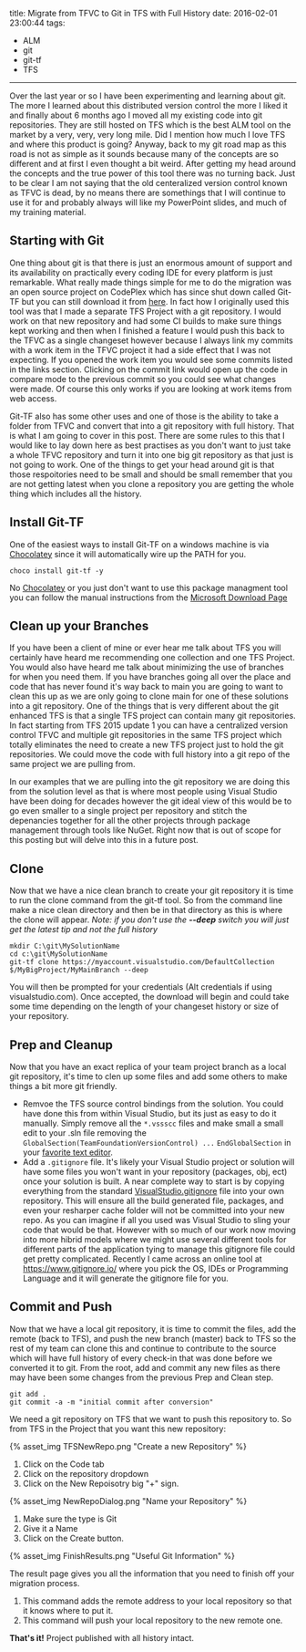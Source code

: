 title: Migrate from TFVC to Git in TFS with Full History
date: 2016-02-01 23:00:44
tags:
- ALM
- git
- git-tf
- TFS
---
Over the last year or so I have been experimenting and learning about git.  The more I learned about this distributed version control the more I liked it and finally about 6 months ago I moved all my existing code into git repositories.  They are still hosted on TFS which is the best ALM tool on the market by a very, very, very long mile.  Did I mention how much I love TFS and where this product is going?  Anyway, back to my git road map as this road is not as simple as it sounds because many of the concepts are so different and at first I even thought a bit weird.  After getting my head around the concepts and the true power of this tool there was no turning back.  Just to be clear I am not saying that the old centeralized version control known as TFVC is dead, by no means there are somethings that I will continue to use it for and probably always will like my PowerPoint slides, and much of my training material.
## Starting with Git
One thing about git is that there is just an enormous amount of support and its availability on practically every coding IDE for every platform is just remarkable.  What really made things simple for me to do the migration was an open source project on CodePlex which has since shut down called Git-TF but you can still download it from [here](https://www.microsoft.com/en-us/download/details.aspx?id=30474).  In fact how I originally used this tool was that I made a separate TFS Project with a git repository.  I would work on that new repository and had some CI builds to make sure things kept working and then when I finished a feature I would push this back to the TFVC as a single changeset however because I always link my commits with a work item in the TFVC project it had a side effect that I was not expecting.  If you opened the work item you would see some commits listed in the links section.  Clicking on the commit link would open up the code in compare mode to the previous commit so you could see what changes were made.  Of course this only works if you are looking at work items from web access.

Git-TF also has some other uses and one of those is the ability to take a folder from TFVC and convert that into a git repository with full history.  That is what I am going to cover in this post.  There are some rules to this that I would like to lay down here as best practises as you don't want to just take a whole TFVC repository and turn it into one big git repository as that just is not going to work.  One of the things to get your head around git is that those respoitories need to be small and should be small remember that you are not getting latest when you clone a repository you are getting the whole thing which includes all the history.
## Install Git-TF
One of the easiest ways to install Git-TF on a windows machine is via [Chocolatey](https://chocolatey.org/) since it will automatically wire up the PATH for you.
```
choco install git-tf -y
```
No [Chocolatey](https://chocolatey.org/) or you just don't want to use this package managment tool you can follow the manual instructions from the [Microsoft Download Page](https://www.microsoft.com/en-us/download/details.aspx?id=30474)
## Clean up your Branches
If you have been a client of mine or ever hear me talk about TFS you will certainly have heard me recommending one collection and one TFS Project.  You would also have heard me talk about minimizing the use of branches for when you need them.  If you have branches going all over the place and code that has never found it's way back to main you are going to want to clean this up as we are only going to clone main for one of these solutions into a git repository.  One of the things that is very different about the git enhanced TFS is that a single TFS project can contain many git repositories.  In fact starting from TFS 2015 update 1 you can have a centralized version control TFVC and multiple git repositories in the same TFS project which totally eliminates the need to create a new TFS project just to hold the git repositories.  We could move the code with full history into a git repo of the same project we are pulling from.

In our examples that we are pulling into the git repository we are doing this from the solution level as that is where most people using Visual Studio have been doing for decades however the git ideal view of this would be to go even smaller to a single project per repository and stitch the depenancies together for all the other projects through package management through tools like NuGet.  Right now that is out of scope for this posting but will delve into this in a future post.
## Clone
Now that we have a nice clean branch to create your git repository it is time to run the clone command from the git-tf tool.  So from the command line make a nice clean directory and then be in that directory as this is where the clone will appear.  *Note: if you don't use the **--deep** switch you will just get the latest tip and not the full history*
```
mkdir C:\git\MySolutionName
cd c:\git\MySolutionName
git-tf clone https://myaccount.visualstudio.com/DefaultCollection $/MyBigProject/MyMainBranch --deep
```
You will then be prompted for your credentials (Alt credentials if using visualstudio.com).  Once accepted, the download will begin and could take some time depending on the length of your changeset history or size of your repository.
## Prep and Cleanup
Now that you have an exact replica of your team project branch as a local git repository, it's time to clen up some files and add some others to make things a bit more git friendly.
- Remvoe the TFS source control bindings from the solution.  You could have done this from within Visual Studio, but its just as easy to do it manually.  Simply remove all the `*.vssscc` files and make small a small edit to your .sln file removing the `GlobalSection(TeamFoundationVersionControl) ...`
`EndGlobalSection` in your [favorite text editor](https://code.visualstudio.com/download).
- Add a `.gitignore` file.  It's likely your Visual Studio project or solution will have some files you won't want in your repository (packages, obj, ect) once your solution is built.  A near complete way to start is by copying everything from the standard [VisualStudio.gitignore](https://github.com/github/gitignore/blob/master/VisualStudio.gitignore) file into your own repository.  This will ensure all the build generated file, packages, and even your resharper cache folder will not be committed into your new repo.  As you can imagine if all you used was Visual Studio to sling your code that would be that.  However with so much of our work now moving into more hibrid models where we might use several different tools for different parts of the application tying to manage this gitignore file could get pretty complicated.  Recently I came across an online tool at <https://www.gitignore.io/> where you pick the OS, IDEs or Programming Language and it will generate the gitignore file for you.
## Commit and Push
Now that we have a local git repository, it is time to commit the files, add the remote (back to TFS), and push the new branch (master) back to TFS so the rest of my team can clone this and continue to contribute to the source which will have full history of every check-in that was done before we converted it to git.  From the root, add and commit any new files as there may have been some changes from the previous Prep and Clean step.
```
git add .
git commit -a -m "initial commit after conversion"
```
We need a git repository on TFS that we want to push this repository to.  So from TFS in the Project that you want this new repository:

{% asset_img TFSNewRepo.png "Create a new Repository" %}

1. Click on the Code tab
1. Click on the repository dropdown
1. Click on the New Repoisotry big "+" sign.

{% asset_img NewRepoDialog.png "Name your Repository" %}

1. Make sure the type is Git
1. Give it a Name
1. Click on the Create button.

{% asset_img FinishResults.png "Useful Git Information" %}

The result page gives you all the information that you need to finish off your migration process.
1. This command adds the remote address to your local repository so that it knows where to put it.
1. This command will push your local repository to the new remote one.

**That's it!** Project published with all history intact.